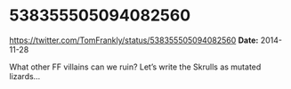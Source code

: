 # 538355505094082560
https://twitter.com/TomFrankly/status/538355505094082560
**Date:** 2014-11-28

What other FF villains can we ruin? Let’s write the Skrulls as mutated lizards…
